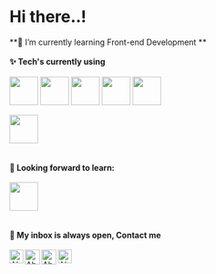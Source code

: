<h1> Hi there..!  </h1>


<!-- **🔭 I’m currently working on my <a href="https://www.piyushp7pravin.tech/"><b>Portfolio Website</b> </a> and Twitter Sentiment Analysis Project**<br> -->
**🌱 I’m currently learning Front-end Development **
<br>
<br>
**✨ Tech's currently using** <br>
<br>
<code><a href="https://www.python.org/" target="_blank"><img height="50" src="https://cdn.svgporn.com/logos/python.svg"></a></code>
<code><a href="https://www.postgresql.org/" target="_blank"><img height="50" src="https://cdn.svgporn.com/logos/postgresql.svg"></a></code>
<code><a href="https://www.sqlite.org/" target="_blank"><img height="50" src="https://cdn.svgporn.com/logos/sqlite.svg"></a></code>
<code><a href="https://www.djangoproject.com/" target = "_blank"><img height="50" src ="https://cdn.svgporn.com/logos/django.svg"></a></code>
<code><a href="https://www.javascript.com/" target="_blank"><img height="50" src="https://cdn.svgporn.com/logos/javascript.svg"></a></code> 
<!--<code><a href="https://www.javascript.com/" target="_blank"><img height="50" src="https://www.vectorlogo.zone/logos/javascript/javascript-ar21.svg"></a></code> -->
<a href="https://www.w3.org/TR/CSS/" target="_blank"> <img height ="50" src="https://cdn.svgporn.com/logos/css-3.svg"></a></code>
<br>
<br>
<br>
**🌱 Looking forward to learn:** <br>
<br>
<code><a href="https://reactjs.org/" target="_blank"><img height="50" src="https://www.vectorlogo.zone/logos/reactjs/reactjs-ar21.svg"></a></code>
<br>
<br>
<br>
**💬 My inbox is always open, Contact me**
<br>
<br> 
  <a href="https://www.linkedin.com/in/bhattaabhishek/">
   <img align="left" alt="Abhishek Bhatta | Linkedin" width="24px" src="https://github.com/piyushP7pravin/piyushP7pravin/blob/master/Linkedin.svg" />
  </a>
  <a href="mailto:bhatta.abishek11@gmail.com">
    <img align="left" alt="Abhishek Bhatta | Gmail" width="26px" src="https://github.com/piyushP7pravin/piyushP7pravin/blob/master/Gmail.svg" />
  </a>
  <a href="https://twitter.com/Abhishek9860480">
    <img align="left" alt="Abhishek Bhatta | Twitter" width="26px" src="https://github.com/piyushP7pravin/piyushP7pravin/blob/master/Twitter.svg" />
  </a>
  <a href="https://www.instagram.com/username_abh/">
    <img align="left" alt="Abhishek Bhatta | Instagram" width="24px" src="https://github.com/piyushP7pravin/piyushP7pravin/blob/master/Instagram.svg" />
  </a>
<br>
<br>
